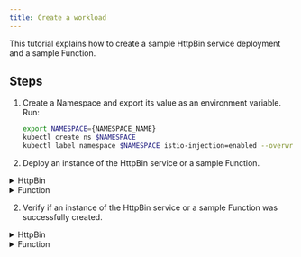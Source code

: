 ```yaml
---
title: Create a workload
---
```


This tutorial explains how to create a sample HttpBin service deployment and a sample Function.

## Steps

1. Create a Namespace and export its value as an environment variable. Run:

   ```bash
   export NAMESPACE={NAMESPACE_NAME}
   kubectl create ns $NAMESPACE
   kubectl label namespace $NAMESPACE istio-injection=enabled --overwrite
   ```
2. Deploy an instance of the HttpBin service or a sample Function.
   
<div tabs name="deploy" group="create-workload">

  <details>
  <summary>
  HttpBin
  </summary>

To deploy an instance of the HttpBin service in your Namespace using the [sample code](https://raw.githubusercontent.com/istio/istio/master/samples/httpbin/httpbin.yaml), run:

   ```bash
   kubectl -n $NAMESPACE create -f https://raw.githubusercontent.com/istio/istio/master/samples/httpbin/httpbin.yaml
   ```

  </details>

  <details>
  <summary>
  Function
  </summary>

To create a Function in your Namespace using the [sample code](./assets/function.yaml), run:

   ```shell
   kubectl -n $NAMESPACE apply -f https://raw.githubusercontent.com/kyma-project/kyma/main/docs/03-tutorials/assets/function.yaml
   ```

  </details>
</div>

2. Verify if an instance of the HttpBin service or a sample Function was successfully created.
   
<div tabs name="verify" group="create-workload">

  <details>
  <summary>
  HttpBin
  </summary>

  To verify if an instance of the HttpBin service was created, run:

   ```bash
   kubectl get pods -l app=httpbin -n $NAMESPACE
  ```
  You should get a result similar to this one:
  
  ```bash
    NAME             READY    STATUS     RESTARTS    AGE
    httpbin-test     2/2      Running    0           96s
  ```

  </details>

  <details>
  <summary>
  Function
  </summary>

  To verify if a Function was created, run:

   ```shell
   kubectl get functions $NAME -n $NAMESPACE
   ```

  You should get a result similar to this one:
  
  ```bash
    NAME            CONFIGURED   BUILT     RUNNING   RUNTIME    VERSION   AGE
    test-function   True         True      True      nodejs14   1         96s
  ```
  </details>
</div>